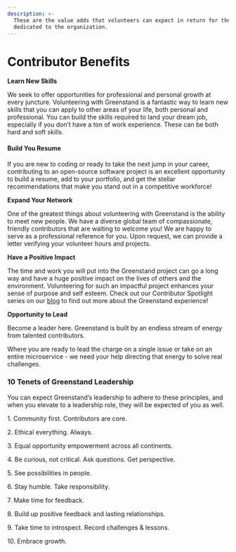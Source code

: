 ```yaml
---
description: >-
  These are the value adds that volunteers can expect in return for their time
  dedicated to the organization.
---
```


# Contributor Benefits

**Learn New Skills**

We seek to offer opportunities for professional and personal growth at every juncture. Volunteering with Greenstand is a fantastic way to learn new skills that you can apply to other areas of your life, both personal and professional. You can build the skills required to land your dream job, especially if you don’t have a ton of work experience. These can be both hard and soft skills.

#### Build You Resume

If you are new to coding or ready to take the next jump in your career, contributing to an open-source software project is an excellent opportunity to build a resume, add to your portfolio, and get the stellar recommendations that make you stand out in a competitive workforce!&#x20;

**Expand Your Network**

One of the greatest things about volunteering with Greenstand is the ability to meet new people. We have a diverse global team of compassionate, friendly contributors that are waiting to welcome you! We are happy to serve as a professional reference for you. Upon request, we can provide a letter verifying your volunteer hours and projects.

**Have a Positive Impact**

The time and work you will put into the Greenstand project can go a long way and have a huge positive impact on the lives of others and the environment. Volunteering for such an impactful project enhances your sense of purpose and self esteem. Check out our Contributor Spotlight series on our [blog](http://greenstand.org/blog) to find out more about the Greenstand experience!

**Opportunity to Lead**

Become a leader here. Greenstand is built by an endless stream of energy from talented contributors.&#x20;

Where you are ready to lead the charge on a single issue or take on an entire microservice - we need your help directing that energy to solve real challenges.&#x20;



### **10 Tenets of Greenstand Leadership**

You can expect Greenstand’s leadership to adhere to these principles, and when you elevate to a leadership role, they will be expected of you as well. &#x20;

1\.      Community first. Contributors are core.

2\.      Ethical everything. Always.

3\.      Equal opportunity empowerment across all continents.

4\.      Be curious, not critical. Ask questions. Get perspective.

5\.      See possibilities in people.

6\.      Stay humble. Take responsibility.

7\.      Make time for feedback.

8\.      Build up positive feedback and lasting relationships.

9\.      Take time to introspect. Record challenges & lessons.

10\.     Embrace growth.

